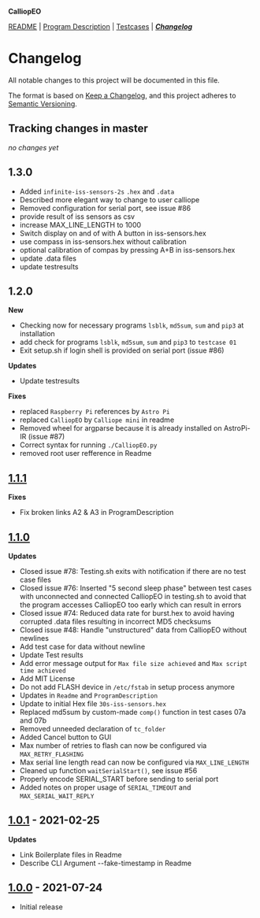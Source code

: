 **CalliopEO**

[README](README.md) | [Program Description](ProgramDescription.md) | [Testcases](testcases/testcases.md) | ***[Changelog](CHANGELOG.md)***
# Changelog

All notable changes to this project will be documented in this file.

The format is based on [Keep a Changelog](https://keepachangelog.com/en/1.0.0/),
and this project adheres to [Semantic Versioning](https://semver.org/spec/v2.0.0.html).

## Tracking changes in master

*no changes yet*

## 1.3.0

- Added `infinite-iss-sensors-2s` `.hex` and `.data`
- Described more elegant way to change to user calliope
- Removed configuration for serial port, see issue #86
- provide result of iss sensors as csv
- increase MAX_LINE_LENGTH to 1000
- Switch display on and of with A button in iss-sensors.hex
- use compass in iss-sensors.hex without calibration
- optional calibration of compas by pressing A+B in iss-sensors.hex
- update .data files
- update testresults

## 1.2.0

**New**
- Checking now for necessary programs `lsblk`, `md5sum`, `sum` and `pip3` at installation
- add check for programs `lsblk`, `md5sum`, `sum` and `pip3` to `testcase 01`
- Exit setup.sh if login shell is provided on serial port (issue #86)

**Updates**
- Update testresults

**Fixes**
- replaced `Raspberry Pi` references by `Astro Pi`
- replaced `CalliopEO` by `Calliope mini` in readme
- Removed wheel for argparse because it is already installed on AstroPi-IR (issue #87)
- Correct syntax for running `./CalliopEO.py`
- removed root user refference in Readme

## [1.1.1](https://github.com/calliope-edu/CalliopEO_AstroPi/releases/tag/v1.1.1)

**Fixes**
- Fix broken links A2 & A3 in ProgramDescription

## [1.1.0](https://github.com/calliope-edu/CalliopEO_AstroPi/releases/tag/v1.1.0)

**Updates**
- Closed issue #78: Testing.sh exits with notification if there are no test case files
- Closed issue #76: Inserted "5 second sleep phase" between test cases with unconnected and connected CalliopEO in testing.sh to avoid that the program accesses CalliopEO too early which can result in errors
- Closed issue #74: Reduced data rate for burst.hex to avoid having corrupted .data files resulting in incorrect MD5 checksums
- Closed issue #48: Handle "unstructured" data from CalliopEO without newlines
- Add test case for data without newline
- Update Test results
- Add error message output for `Max file size achieved` and `Max script time achieved`
- Add MIT License
- Do not add FLASH device in `/etc/fstab` in setup process anymore
- Updates in `Readme` and `ProgramDescription`
- Update to initial Hex file `30s-iss-sensors.hex`
- Replaced md5sum by custom-made `comp()` function in test cases 07a and 07b
- Removed unneeded declaration of `tc_folder`
- Added Cancel button to GUI
- Max number of retries to flash can now be configured via `MAX_RETRY_FLASHING`
- Max serial line length read can now be configured via `MAX_LINE_LENGTH`
- Cleaned up function `waitSerialStart()`, see issue #56
- Properly encode SERIAL_START before sending to serial port
- Added notes on proper usage of `SERIAL_TIMEOUT` and `MAX_SERIAL_WAIT_REPLY`


## [1.0.1](https://github.com/Amerlander/svelte-typeahead-multiselect/releases/tag/v1.0.0) - 2021-02-25

**Updates**

- Link Boilerplate files in Readme
- Describe CLI Argument --fake-timestamp in Readme

## [1.0.0](https://github.com/calliope-edu/CalliopEO_AstroPi/releases/tag/v1.0.0) - 2021-07-24

- Initial release
